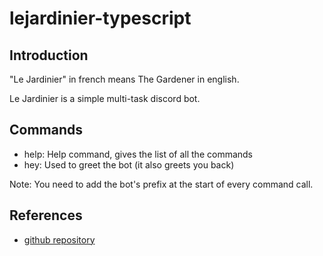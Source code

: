 # lejardinier-typescript

## Introduction

"Le Jardinier" in french means The Gardener in english. 

Le Jardinier is a simple multi-task discord bot.

## Commands

- help: Help command, gives the list of all the commands
- hey: Used to greet the bot (it also greets you back)

Note: You need to add the bot's prefix at the start of every command call.

## References

- [github repository](https://github.com/valflrt/lejardinier-typescript)
